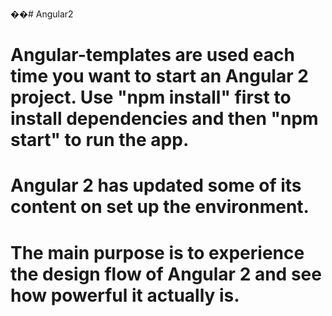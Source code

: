 ��# Angular2

# Angular-templates are used each time you want to start an Angular 2 project. Use "npm install" first to install dependencies and then "npm start" to run the app.

# Angular 2 has updated some of its content on set up the environment. 

# The main purpose is to experience the design flow of Angular 2 and see how powerful it actually is.
<script type= "text/javascript">
window.onload(
alert("alert");
);
</script>
